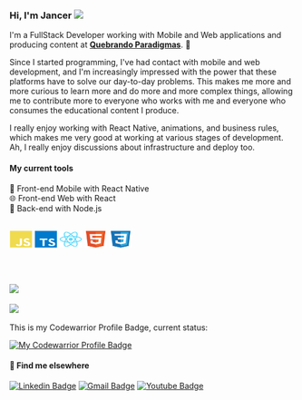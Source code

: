 ### Hi, I'm Jancer <img src="https://media.giphy.com/media/hvRJCLFzcasrR4ia7z/giphy.gif" width="30" >

I'm a FullStack Developer working with Mobile and Web applications and producing content at [**Quebrando Paradigmas**](https://www.youtube.com/c/QuebrandoParadigmas). 🚀

Since I started programming, I've had contact with mobile and web development, and I'm increasingly impressed with the power that these platforms have to solve our day-to-day problems. This makes me more and more curious to learn more and do more and more complex things, allowing me to contribute more to everyone who works with me and everyone who consumes the educational content I produce.

I really enjoy working with React Native, animations, and business rules, which makes me very good at working at various stages of development. Ah, I really enjoy discussions about infrastructure and deploy too.

#### My current tools 
📲 Front-end Mobile with React Native  
🌐 Front-end Web with React  
📡 Back-end with Node.js

<div style="display: inline_block"><br>
  <img align="center" alt="Rafa-Js" height="30" width="40" src="https://raw.githubusercontent.com/devicons/devicon/master/icons/javascript/javascript-plain.svg">
  <img align="center" alt="Rafa-Ts" height="30" width="40" src="https://raw.githubusercontent.com/devicons/devicon/master/icons/typescript/typescript-plain.svg">
  <img align="center" alt="Rafa-React" height="30" width="40" src="https://raw.githubusercontent.com/devicons/devicon/master/icons/react/react-original.svg">
  <img align="center" alt="Rafa-HTML" height="30" width="40" src="https://raw.githubusercontent.com/devicons/devicon/master/icons/html5/html5-original.svg">
  <img align="center" alt="Rafa-CSS" height="30" width="40" src="https://raw.githubusercontent.com/devicons/devicon/master/icons/css3/css3-original.svg">
</div>

<br><br>

<a href="https://github.com/Jancera">
  <img align="center" src="https://github-readme-stats.vercel.app/api?username=jancera&count_private=true&show_icons=true&theme=dark" />
</a>
<br><br>
<a href="https://github.com/Jancera">
  <img align="center" src="https://github-readme-stats.vercel.app/api/top-langs/?username=jancera&exclude_repo=elasticbeanstalk-codepipeline-application&show_icons=true&theme=dark" />
</a>
<br><br>
This is my Codewarrior Profile Badge, current status:

[![My Codewarrior Profile Badge](https://www.codewars.com/users/Jancera/badges/large)](https://www.codewars.com/users/Jancera)

#### 💬 Find me elsewhere

[![Linkedin Badge](https://img.shields.io/badge/-Jancer%20Lima-0077b5?style=flat-square&logo=Linkedin&logoColor=white&link=https://www.linkedin.com/in/jancer/)](https://www.linkedin.com/in/jancer/) 
[![Gmail Badge](https://img.shields.io/badge/-contato.jancersl@gmail.com-0077b5?style=flat-square&logo=Gmail&logoColor=white&link=mailto:contato.jancersl@gmail.com)](mailto:contato.jancersl@gmail.com)
[![Youtube Badge](https://img.shields.io/badge/-Quebrando%20Paradigmas-0077b5?style=flat-square&logo=Youtube&logoColor=white&link=https://www.youtube.com/c/QuebrandoParadigmas)](https://www.youtube.com/c/QuebrandoParadigmas)

<!---
Jancera/Jancera is a ✨ special ✨ repository because its `README.md` (this file) appears on your GitHub profile.
You can click the Preview link to take a look at your changes.
--->
